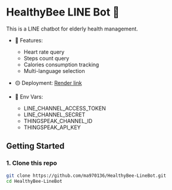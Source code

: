 # HealthyBee LINE Bot 🐝

This is a LINE chatbot for elderly health management.

- 📝 Features:
  - Heart rate query
  - Steps count query
  - Calories consumption tracking
  - Multi-language selection

- 🟡 Deployment: [Render link](https://healthybee-linebot.onrender.com)

- 🔐 Env Vars:
  - LINE_CHANNEL_ACCESS_TOKEN
  - LINE_CHANNEL_SECRET
  - THINGSPEAK_CHANNEL_ID
  - THINGSPEAK_API_KEY

## Getting Started

### 1. Clone this repo
```bash
git clone https://github.com/ma970136/HealthyBee-LineBot.git
cd HealthyBee-LineBot
